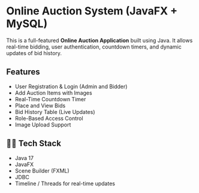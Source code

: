 
#  Online Auction System (JavaFX + MySQL)

This is a full-featured **Online Auction Application** built using Java. It allows real-time bidding, user authentication, countdown timers, and dynamic updates of bid history.

##  Features

-  User Registration & Login (Admin and Bidder)
-  Add Auction Items with Images
-  Real-Time Countdown Timer
-  Place and View Bids
-  Bid History Table (Live Updates)
-  Role-Based Access Control
-  Image Upload Support

## 🧑‍💻 Tech Stack

- Java 17
- JavaFX
- Scene Builder (FXML)
- JDBC
- Timeline / Threads for real-time updates
